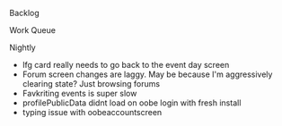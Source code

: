 Backlog

Work Queue

Nightly
* lfg card really needs to go back to the event day screen
* Forum screen changes are laggy. May be because I'm aggressively clearing state? Just browsing forums
* Favkriting events is super slow
* profilePublicData didnt load on oobe login with fresh install
* typing issue with oobeaccountscreen
